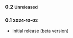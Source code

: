 ### 0.2 <small> Unreleased </small>

### 0.1 <small> 2024-10-02 </small>
 - Initial release (beta version) 
